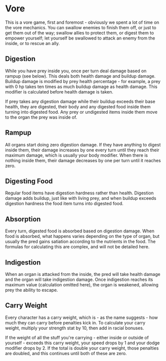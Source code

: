 # Vore

This is a vore game, first and foremost - obviously we spent a lot of time on
the vore mechanics. You can swallow enemies to finish them off, or just to get
them out of the way; swallow allies to protect them, or digest them to empower
yourself; let yourself be swallowed to attack an enemy from the inside, or to
rescue an ally.

## Digestion

While you have prey inside you, once per turn deal damage based on rampup (see
below). This deals both health damage and buildup damage. Buildup damage is
modified by prey health percentage - for example, a prey with 0 hp takes ten
times as much buildup damage as health damage. This modifier is calculated
before health damage is taken.

If prey takes any digestion damage while their buildup exceeds their base
health, they are digested, their body and any digested food inside them turning
into digested food. Any prey or undigested items inside them move to the organ
the prey was inside of.

## Rampup

All organs start doing zero digestion damage. If they have anything to digest
inside them, their damage increases by one every turn until they reach their
maximum damage, which is usually your body modifier. When there is nothing
inside them, their damage decreases by one per turn until it reaches zero.

## Digesting Food

Regular food items have digestion hardness rather than health. Digestion damage
adds buildup, just like with living prey, and when buildup exceeds digestion
hardness the food item turns into digested food.

## Absorption

Every turn, digested food is absorbed based on digestion damage. When food is
absorbed, what happens varies depending on the type of organ, but usually the
pred gains satiation according to the nutrients in the food. The formulas for
calculating this are complex, and will not be detailed here.

## Indigestion

When an organ is attacked from the inside, the pred will take health damage and
the organ will take indigestion damage. Once indigestion reaches its maximum
value (calculation omitted here), the organ is weakened, allowing prey the
ability to escape.

## Carry Weight

Every character has a carry weight, which is - as the name suggests - how much
they can carry before penalties kick in. To calculate your carry weight,
multiply your strength stat by 10, then add in racial bonuses.

If the weight of all the stuff you're carrying - either inside or outside of
yourself - exceeds this carry weight, your speed drops by 1 and your dodge
modifier drops by 2. If the total is double your carry weight, those penalties
are doubled, and this continues until both of these are zero.

